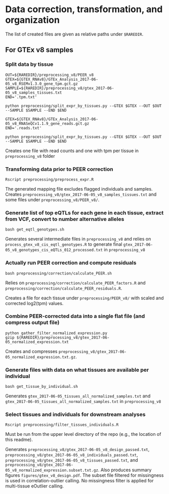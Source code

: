Data correction, transformation, and organization
=================================================

The list of created files are given as relative paths under `$RAREDIR`.

For GTEx v8 samples
-------------------

### Split data by tissue
```
OUT=${RAREDIR}/preprocessing_v8/PEER_v8
GTEX=${GTEX_RNAv8}/GTEx_Analysis_2017-06-05_v8_RSEMv1.3.0_gene_tpm.gct.gz
SAMPLE=${RAREDIR}/preprocessing_v8/gtex_2017-06-05_v8_samples_tissues.txt
END='.tpm.txt'

python preprocessing/split_expr_by_tissues.py --GTEX $GTEX --OUT $OUT --SAMPLE $SAMPLE --END $END

GTEX=${GTEX_RNAv8}/GTEx_Analysis_2017-06-05_v8_RNASeQCv1.1.9_gene_reads.gct.gz
END='.reads.txt'

python preprocessing/split_expr_by_tissues.py --GTEX $GTEX --OUT $OUT --SAMPLE $SAMPLE --END $END
```
Creates one file with read counts and one with tpm per tissue in `preprocessing_v8` folder

### Transforming data prior to PEER correction
```
Rscript preprocessing/preprocess_expr.R
```
The generated mapping file excludes flagged individuals and samples.
Creates `preprocessing_v8/gtex_2017-06-05_v8_samples_tissues.txt` and some files under `preprocessing_v8/PEER_v8/`.

### Generate list of top eQTLs for each gene in each tissue, extract from VCF, convert to number alternative alleles
```
bash get_eqtl_genotypes.sh
```
Generates several intermediate files in `preprocessing_v8` and relies on `process_gtex_v8_cis_eqtl_genotypes.R` to generate final `gtex_2017-06-05_v8_genotypes_cis_eQTLs_012_processed.txt` in `preprocessing_v8`

### Actually run PEER correction and compute residuals
```
bash preprocessing/correction/calculate_PEER.sh
```
Relies on `preprocessing/correction/calculate_PEER_factors.R` and `preprocessing/correction/calculate_PEER_residuals.R`.

Creates a file for each tissue  under `preprocessing/PEER_v8/` with scaled and corrected log2(tpm) values.

### Combine PEER-corrected data into a single flat file (and compress output file)
```
python gather_filter_normalized_expression.py 
gzip ${RAREDIR}/preprocessing_v8/gtex_2017-06-05_normalized_expression.txt
```

Creates and compresses `preprocessing_v8/gtex_2017-06-05_normalized_expression.txt.gz`.

### Generate files with data on what tissues are available per individual
```
bash get_tissue_by_individual.sh
```
Generates `gtex_2017-06-05_tissues_all_normalized_samples.txt` and `gtex_2017-06-05_tissues_all_normalized_samples.txt` in `preprocessing_v8`

### Select tissues and individuals for downstream analyses
```
Rscript preprocessing/filter_tissues_individuals.R
```
Must be run from the upper level directory of the repo (e.g., the location of this readme).

Generates `preprocessing_v8/gtex_2017-06-05_v8_design_passed.txt`, `preprocessing_v8/gtex_2017-06-05_v8_individuals_passed.txt`, `preprocessing_v8/gtex_2017-06-05_v8_tissues_passed.txt`, and `preprocessing_v8/gtex_2017-06-05_v8_normalized_expression.subset.txt.gz`. Also produces summary figures `figures/gtex_v8_design.pdf`. The subset file filtered for missingness is used in correlation-outlier calling. No missingness filter is applied for multi-tissue eOutlier calling.

